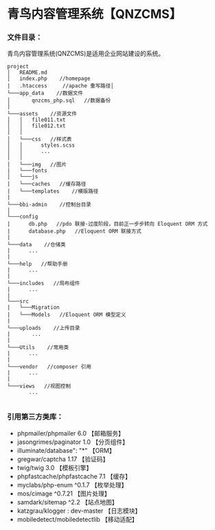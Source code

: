 # 青鸟内容管理系统【QNZCMS】

### 文件目录：

青鸟内容管理系统(QNZCMS)是适用企业网站建设的系统。

```
project
│   README.md
│   index.php    //homepage
|   .htaccess     //apache 重写路径│
└───app_data    //数据文件
│       qnzcms_php.sql   //数据备份   
│
└───assets    //资源文件
│   │   file011.txt
│   │   file012.txt
│   │
│   └───css   //样式表
│   │      styles.scss
│   │      ...
│   │   
│   └───img   //图片
|   └───fonts
│   └───js
|   └───caches   //缓存路径
|   └───templates    //模版路径
|
└───bbi-admin    //控制台目录
│   
└───config
|      db.php   //pdo 联接-过度阶段，目前正一步步转向 Eloquent ORM 方式
|      database.php   //Eloquent ORM 联接方式
|   
└───data    //仓储类
|      ...
|      
└───help   //帮助手册
|      ...
|      
└───includes   //局布组件
|      ...
|      
└───src
|   └───Migration
|   └───Models   //Eloquent ORM 模型定义
|   
└───uploads    //上传目录
|       ...
|  
└───Utils    //常用类
|      ...
|      
└───vendor   //composer 引用
|      ...
|   
└───views   //视图控制
       ...


```


### 引用第三方类库：

  - phpmailer/phpmailer 6.0    【邮箱服务】
  - jasongrimes/paginator 1.0    【分页组件】
  - illuminate/database": "*"   【ORM】
  - gregwar/captcha 1.17   【验证码】
  - twig/twig 3.0   【模板引擎】
  - phpfastcache/phpfastcache 7.1   【缓存】
  - myclabs/php-enum  ^0.1.7  【枚举处理】
  - mos/cimage ^0.7.21   【图片处理】
  - samdark/sitemap ^2.2   【站点地图】
  - katzgrau/klogger : dev-master  【日志模块】
  - mobiledetect/mobiledetectlib 【移动适配】
